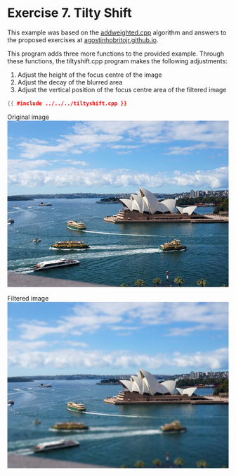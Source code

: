 # Exercise 7. Tilty Shift

This example was based on the [addweighted.cpp](https://agostinhobritojr.github.io/tutorial/pdi/exemplos/filtroespacial.cpp) algorithm and answers to the proposed exercises at [agostinhobritojr.github.io](https://agostinhobritojr.github.io/tutorial/pdi/#_exerc%C3%ADcios_6).

This program adds three more functions to the provided example. Through these functions, the tiltyshift.cpp program makes the following adjustments:
1. Adjust the height of the focus centre of the image
2. Adjust the decay of the blurred area
3. Adjust the vertical position of the focus centre area of the filtered image

```cpp
{{ #include ../../../tiltyshift.cpp }}
```

Original image
![Original image](../img/original.jpg "Original")

Filtered image
![Filtered image](../img/tiltyshift.jpg "Filtered")
